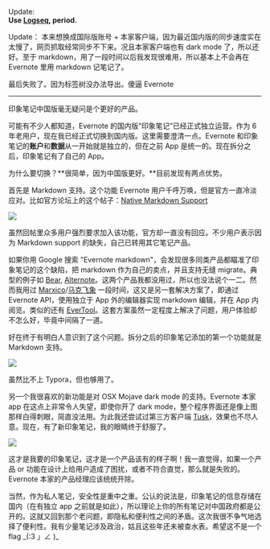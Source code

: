 Update:  
**Use [Logseq](https://logseq.com/), period.**

Update：
本来想换成国际版账号 + 本家客户端，因为最近国内版的同步速度实在太慢了，网页抓取经常同步不下来。况且本家客户端也有 dark mode 了，所以还好。至于 markdown，用了一段时间以后我发现很难用，所以基本上不会再在 Evernote 里用 markdown 记笔记了。

最后失败了。因为标签树没办法导出。傻逼 Evernote

---

印象笔记中国版毫无疑问是个更好的产品。

可能有不少人都知道，Evernote 的国内版“印象笔记”已经正式独立运营。作为 6 年老用户，现在我已经正式切换到国内版。这里需要澄清一点。Evernote 和印象笔记的**账户**和**数据**从一开始就是独立的，但在之前 App 是统一的。现在拆分之后，印象笔记有了自己的 App。

为什么要切换？**很简单，因为中国版更好。**目前发现有两点优势。

首先是 Markdown 支持。这个功能 Evernote 用户千呼万唤，但是官方一直冷淡应对。比如官方论坛上的这个帖子：[Native Markdown Support](https://discussion.evernote.com/topic/115902-native-markdown-support/)

![](https://image-laike9m.oss-cn-beijing.aliyuncs.com/evernote-markdown-fr.png)

虽然回帖里众多用户强烈要求加入该功能，官方却一直没有回应。不少用户表示因为 Markdown support 的缺失，自己已转用其它笔记产品。

如果你用 Google 搜索 "Evernote markdown"，会发现很多同类产品都瞄准了印象笔记的这个缺陷，把 markdown 作为自己的卖点，并且支持无缝 migrate。典型的例子如 [Bear](https://bear.app/), [Alternote](http://alternoteapp.com/)。这两个产品我都没用过，所以也没法说个一二。然而我用过 [Marxico](https://marxi.co/)/[马克飞象](https://maxiang.io/) 一段时间，这又是另一套解决方案了，即通过 Evernote API，使用独立于 App 外的编辑器实现 markdown 编辑，并在 App 内阅览。类似的还有 [EverTool](https://evertool.app/)。这套方案虽然一定程度上解决了问题，用户体验却不怎么好，毕竟中间隔了一道。

好在终于有明白人意识到了这个问题。拆分之后的印象笔记添加的第一个功能就是 Markdown 支持。

![](https://content.invisioncic.com/Mevernote/monthly_2018_11/Xnip2018-11-08_17-29-48.thumb.png.9e36f18670a94b35a5266ad2481f6c3c.png)

虽然比不上 Typora，但也够用了。

另一个我很喜欢的新功能是对 OSX Mojave dark mode 的支持。Evernote 本家 app 在这点上非常令人失望，即使你开了 dark mode，整个程序界面还是像上图那样白得刺眼，简直没法用。为此我还尝试过第三方客户端 [Tusk](https://github.com/klauscfhq/tusk)，效果也不尽人意。现在，有了新印象笔记，我的眼睛终于舒服了。

![](https://image-laike9m.oss-cn-beijing.aliyuncs.com/dark_mode.png)

这才是我要的印象笔记，这才是一个产品该有的样子啊！我一直觉得，如果一个产品 or 功能在设计上给用户造成了困扰，或者不符合直觉，那么就是失败的。Evernote 本家的产品经理应该统统开除。

当然，作为私人笔记，安全性是重中之重。公认的说法是，印象笔记的信息存储在国内（在有独立 app 之前就是如此），所以理论上你的所有笔记对中国政府都是公开的。这就又回到那个老问题，即隐私和便利性之间的矛盾。这次我很不争气地选择了便利性。我有少量笔记涉及政治，姑且这些年还未被查水表。希望这不是一个 flag \_(:3 」∠ )\_